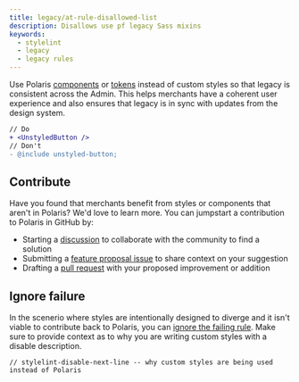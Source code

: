 ```yaml
---
title: legacy/at-rule-disallowed-list
description: Disallows use pf legacy Sass mixins
keywords:
  - stylelint
  - legacy
  - legacy rules
---
```


Use Polaris [components](/components) or [tokens](/tokens) instead of custom styles so that legacy is consistent across the Admin. This helps merchants have a coherent user experience and also ensures that legacy is in sync with updates from the design system.

```diff
// Do
+ <UnstyledButton />
// Don't
- @include unstyled-button;
```

## Contribute

Have you found that merchants benefit from styles or components that aren't in Polaris? We'd love to learn more. You can jumpstart a contribution to Polaris in GitHub by:

- Starting a [discussion](https://github.com/Shopify/polaris/discussions/6750) to collaborate with the community to find a solution
- Submitting a [feature proposal issue](https://github.com/Shopify/polaris/issues/new?assignees=&labels=Feature+request&template=FEATURE_REQUEST.md) to share context on your suggestion
- Drafting a [pull request](https://github.com/Shopify/polaris/pulls) with your proposed improvement or addition

## Ignore failure

In the scenerio where styles are intentionally designed to diverge and it isn't viable to contribute back to Polaris, you can [ignore the failing rule](https://stylelint.io/user-guide/ignore-code/#within-files). Make sure to provide context as to why you are writing custom styles with a disable description.

```
// stylelint-disable-next-line -- why custom styles are being used instead of Polaris
```

